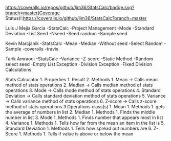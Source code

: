 https://coveralls.io/repos/github/ljm36/StatsCalc/badge.svg?branch=master(Coverage Status)!:https://coveralls.io/github/ljm36/StatsCalc?branch=master


Luis J Mejia Garcia
    -StatsCalc
    -Project Management
    -Mode
    -Standard Deviation
    -List Seed
    -Nseed
    -Seed random
    -Sample seed

Kevin Marcjanik
    -StatsCalc
    -Mean
    -Median
    -Without seed
    -Select Random
    -Sample
    -coveralls
    -travis

Tarik Amraoui
    -StatsCalc
    -Variance
    -Z-score
    -Static Method
    -Random select seed
    -Empty List Exception
    -Division Exception
    -Fixed Division Calculations

Stats Calculator
    1. Properties
        1. Result
    2. Methods
        1. Mean -> Calls mean method of stats operations
        2. Median -> Calls median method of stats operations
        3. Mode -> Calls mode method of stats operations
        4. Standard Deviation -> Calls standard deviation method of stats operations
        5. Variance -> Calls variance method of stats operations
        6. Z-score -> Calls z-score method of stats operations
    3.Operations class(s)
        1. Mean
            1. Methods
                1. gets the average of numbers in list
        2. Median
            1. Methods
                1. Finds the middle number in list
        3. Mode
            1. Methods
                1. Finds number that appears most in list
        4. Variance
            1. Methods
                1. Tells how far from the mean an item in the list is
        5. Standard Deviation
            1. Methods
                1. Tells how spread out numbers are
        6. Z-Score
            1. Methods
                1. Tells if value is above or below the mean